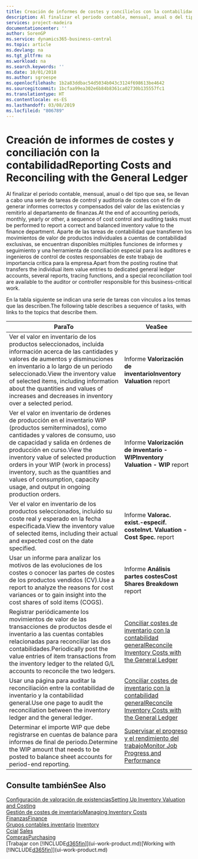 ```yaml
---
title: Creación de informes de costes y concílielos con la contabilidad | Documentos de Microsoft
description: Al finalizar el periodo contable, mensual, anual o del tipo que sea, se llevan a cabo una serie de tareas de control y auditoría de costes con el fin de generar informes correctos y compensados del valor de las existencias y remitirlo al departamento de finanzas. Aparte de las tareas de contabilidad que transfieren los movimientos de valor de productos individuales a cuentas de contabilidad exclusivas, se encuentran disponibles múltiples funciones de informes y seguimiento y una herramienta de conciliación especial para los auditores e ingenieros de control de costes responsables de este trabajo de importancia crítica para la empresa.
services: project-madeira
documentationcenter: ''
author: SorenGP
ms.service: dynamics365-business-central
ms.topic: article
ms.devlang: na
ms.tgt_pltfrm: na
ms.workload: na
ms.search.keywords: ''
ms.date: 10/01/2018
ms.author: sgroespe
ms.openlocfilehash: 1b2a83ddbac54d5034b043c3124f698613be4642
ms.sourcegitcommit: 1bcfaa99ea302e6b84b8361ca02730b135557fc1
ms.translationtype: HT
ms.contentlocale: es-ES
ms.lasthandoff: 03/08/2019
ms.locfileid: "806789"
---
```

# <a name="reporting-costs-and-reconciling-with-the-general-ledger"></a><span data-ttu-id="570e1-104">Creación de informes de costes y conciliación con la contabilidad</span><span class="sxs-lookup"><span data-stu-id="570e1-104">Reporting Costs and Reconciling with the General Ledger</span></span>
<span data-ttu-id="570e1-105">Al finalizar el periodo contable, mensual, anual o del tipo que sea, se llevan a cabo una serie de tareas de control y auditoría de costes con el fin de generar informes correctos y compensados del valor de las existencias y remitirlo al departamento de finanzas.</span><span class="sxs-lookup"><span data-stu-id="570e1-105">At the end of accounting periods, monthly, yearly or other, a sequence of cost control and auditing tasks must be performed to report a correct and balanced inventory value to the finance department.</span></span> <span data-ttu-id="570e1-106">Aparte de las tareas de contabilidad que transfieren los movimientos de valor de productos individuales a cuentas de contabilidad exclusivas, se encuentran disponibles múltiples funciones de informes y seguimiento y una herramienta de conciliación especial para los auditores e ingenieros de control de costes responsables de este trabajo de importancia crítica para la empresa.</span><span class="sxs-lookup"><span data-stu-id="570e1-106">Apart from the posting routine that transfers the individual item value entries to dedicated general ledger accounts, several reports, tracing functions, and a special reconciliation tool are available to the auditor or controller responsible for this business-critical work.</span></span>  

 <span data-ttu-id="570e1-107">En la tabla siguiente se indican una serie de tareas con vínculos a los temas que las describen.</span><span class="sxs-lookup"><span data-stu-id="570e1-107">The following table describes a sequence of tasks, with links to the topics that describe them.</span></span>   

|<span data-ttu-id="570e1-108">**Para**</span><span class="sxs-lookup"><span data-stu-id="570e1-108">**To**</span></span>|<span data-ttu-id="570e1-109">**Vea**</span><span class="sxs-lookup"><span data-stu-id="570e1-109">**See**</span></span>|  
|------------|-------------|  
|<span data-ttu-id="570e1-110">Ver el valor en inventario de los productos seleccionados, incluida información acerca de las cantidades y valores de aumentos y disminuciones en inventario a lo largo de un periodo seleccionado.</span><span class="sxs-lookup"><span data-stu-id="570e1-110">View the inventory value of selected items, including information about the quantities and values of increases and decreases in inventory over a selected period.</span></span>|<span data-ttu-id="570e1-111">Informe **Valorización de inventario**</span><span class="sxs-lookup"><span data-stu-id="570e1-111">**Inventory Valuation** report</span></span>|  
|<span data-ttu-id="570e1-112">Ver el valor en inventario de órdenes de producción en el inventario WIP (productos semiterminados), como cantidades y valores de consumo, uso de capacidad y salida en órdenes de producción en curso.</span><span class="sxs-lookup"><span data-stu-id="570e1-112">View the inventory value of selected production orders in your WIP (work in process) inventory, such as the quantities and values of consumption, capacity usage, and output in ongoing production orders.</span></span>|<span data-ttu-id="570e1-113">Informe **Valorización de inventario - WIP**</span><span class="sxs-lookup"><span data-stu-id="570e1-113">**Inventory Valuation - WIP** report</span></span>|  
|<span data-ttu-id="570e1-114">Ver el valor en inventario de los productos seleccionados, incluido su coste real y esperado en la fecha especificada.</span><span class="sxs-lookup"><span data-stu-id="570e1-114">View the inventory value of selected items, including their actual and expected cost on the date specified.</span></span>|<span data-ttu-id="570e1-115">Informe **Valorac. exist.-especif. coste**</span><span class="sxs-lookup"><span data-stu-id="570e1-115">**Invt. Valuation - Cost Spec.** report</span></span>|  
|<span data-ttu-id="570e1-116">Usar un informe para analizar los motivos de las evoluciones de los costes o conocer las partes de costes de los productos vendidos (CV).</span><span class="sxs-lookup"><span data-stu-id="570e1-116">Use a report to analyze the reasons for cost variances or to gain insight into the cost shares of sold items (COGS).</span></span>|<span data-ttu-id="570e1-117">Informe **Análisis partes costes**</span><span class="sxs-lookup"><span data-stu-id="570e1-117">**Cost Shares Breakdown** report</span></span>|  
|<span data-ttu-id="570e1-118">Registrar periódicamente los movimientos de valor de las transacciones de productos desde el inventario a las cuentas contables relacionadas para reconciliar las dos contabilidades.</span><span class="sxs-lookup"><span data-stu-id="570e1-118">Periodically post the value entries of item transactions from the inventory ledger to the related G/L accounts to reconcile the two ledgers.</span></span>|[<span data-ttu-id="570e1-119">Conciliar costes de inventario con la contabilidad general</span><span class="sxs-lookup"><span data-stu-id="570e1-119">Reconcile Inventory Costs with the General Ledger</span></span>](finance-how-to-post-inventory-costs-to-the-general-ledger.md)|  
|<span data-ttu-id="570e1-120">Usar una página para auditar la reconciliación entre la contabilidad de inventario y la contabilidad general.</span><span class="sxs-lookup"><span data-stu-id="570e1-120">Use one page to audit the reconciliation between the inventory ledger and the general ledger.</span></span>|[<span data-ttu-id="570e1-121">Conciliar costes de inventario con la contabilidad general</span><span class="sxs-lookup"><span data-stu-id="570e1-121">Reconcile Inventory Costs with the General Ledger</span></span>](finance-how-to-post-inventory-costs-to-the-general-ledger.md)|  
|<span data-ttu-id="570e1-122">Determinar el importe WIP que debe registrarse en cuentas de balance para informes de final de periodo.</span><span class="sxs-lookup"><span data-stu-id="570e1-122">Determine the WIP amount that needs to be posted to balance sheet accounts for period-end reporting.</span></span>|[<span data-ttu-id="570e1-123">Supervisar el progreso y el rendimiento del trabajo</span><span class="sxs-lookup"><span data-stu-id="570e1-123">Monitor Job Progress and Performance</span></span>](projects-how-monitor-progress-performance.md)|

## <a name="see-also"></a><span data-ttu-id="570e1-124">Consulte también</span><span class="sxs-lookup"><span data-stu-id="570e1-124">See Also</span></span>  
[<span data-ttu-id="570e1-125">Configuración de valoración de existencias</span><span class="sxs-lookup"><span data-stu-id="570e1-125">Setting Up Inventory Valuation and Costing</span></span>](finance-set-up-inventory-valuation-and-costing.md)  
[<span data-ttu-id="570e1-126">Gestión de costes de inventario</span><span class="sxs-lookup"><span data-stu-id="570e1-126">Managing Inventory Costs</span></span>](finance-manage-inventory-costs.md)  
[<span data-ttu-id="570e1-127">Finanzas</span><span class="sxs-lookup"><span data-stu-id="570e1-127">Finance</span></span>](finance.md)  
<span data-ttu-id="570e1-128">[Grupos contables inventario](inventory-manage-inventory.md) </span><span class="sxs-lookup"><span data-stu-id="570e1-128">[Inventory](inventory-manage-inventory.md) </span></span>  
<span data-ttu-id="570e1-129">[Ccial](sales-manage-sales.md) </span><span class="sxs-lookup"><span data-stu-id="570e1-129">[Sales](sales-manage-sales.md) </span></span>  
[<span data-ttu-id="570e1-130">Compras</span><span class="sxs-lookup"><span data-stu-id="570e1-130">Purchasing</span></span>](purchasing-manage-purchasing.md)  
<span data-ttu-id="570e1-131">[Trabajar con [!INCLUDE[d365fin](includes/d365fin_md.md)]](ui-work-product.md)</span><span class="sxs-lookup"><span data-stu-id="570e1-131">[Working with [!INCLUDE[d365fin](includes/d365fin_md.md)]](ui-work-product.md)</span></span>
